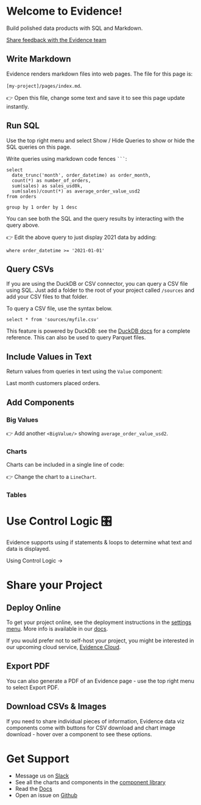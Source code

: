 # Welcome to Evidence!

Build polished data products with SQL and Markdown.

[Share feedback with the Evidence team](https://du3tapwtcbi.typeform.com/to/GZNZe1GY)

## Write Markdown

Evidence renders markdown files into web pages. The file for this page is:

`[my-project]/pages/index.md`.

👉 Open this file, change some text and save it to see this page update instantly.

## Run SQL

<Alert status=info>
Use the top right menu and select Show / Hide Queries to show or hide the SQL queries on this page.
</Alert>

Write queries using markdown code fences ` ``` `:

```orders_by_month
select
  date_trunc('month', order_datetime) as order_month,
  count(*) as number_of_orders,
  sum(sales) as sales_usd0k,
  sum(sales)/count(*) as average_order_value_usd2
from orders

group by 1 order by 1 desc
```

You can see both the SQL and the query results by interacting with the query above.

👉 Edit the above query to just display 2021 data by adding:

`where order_datetime >= '2021-01-01'`

## Query CSVs

If you are using the DuckDB or CSV connector, you can query a CSV file using SQL. Just add a folder to the root of your project called `/sources` and add your CSV files to that folder.

To query a CSV file, use the syntax below.

`select * from 'sources/myfile.csv'`

This feature is powered by DuckDB: see the [DuckDB docs](https://duckdb.org/docs/sql/query_syntax/select) for a complete reference. This can also be used to query Parquet files.

## Include Values in Text

Return values from queries in text using the `Value` component:

Last month customers placed **<Value data={orders_by_month} column=number_of_orders/>** orders.

## Add Components

### Big Values
<BigValue data={orders_by_month} value=sales_usd0k />
<BigValue data={orders_by_month} value=number_of_orders />

👉 Add another `<BigValue/>` showing `average_order_value_usd2`.

### Charts

Charts can be included in a single line of code:

<BarChart data={orders_by_month} y=sales_usd0k title = 'Sales by Month, USD' />

👉 Change the chart to a `LineChart`.

### Tables

<DataTable data={orders_by_month}/>


# Use Control Logic 🎛️

Evidence supports using if statements & loops to determine what text and data is displayed.

<BigLink href="/control-logic">Using Control Logic &rarr;</BigLink>

# Share your Project

## Deploy Online
To get your project online, see the deployment instructions in the [settings menu](settings). More info is available in our [docs](https://docs.evidence.dev/deployment/overview).

If you would prefer not to self-host your project, you might be interested in our upcoming cloud service, [Evidence Cloud](https://du3tapwtcbi.typeform.com/to/kwp7ZD3q).

## Export PDF
You can also generate a PDF of an Evidence page - use the top right menu to select Export PDF.

## Download CSVs & Images
If you need to share individual pieces of information, Evidence data viz components come with buttons for CSV download and chart image download - hover over a component to see these options.

# Get Support

- Message us on [Slack](https://join.slack.com/t/evidencedev/shared_invite/zt-uda6wp6a-hP6Qyz0LUOddwpXW5qG03Q)
- See all the charts and components in the [component library](https://docs.evidence.dev/components/all-components)
- Read the [Docs](https://docs.evidence.dev/)
- Open an issue on [Github](https://github.com/evidence-dev/evidence)
